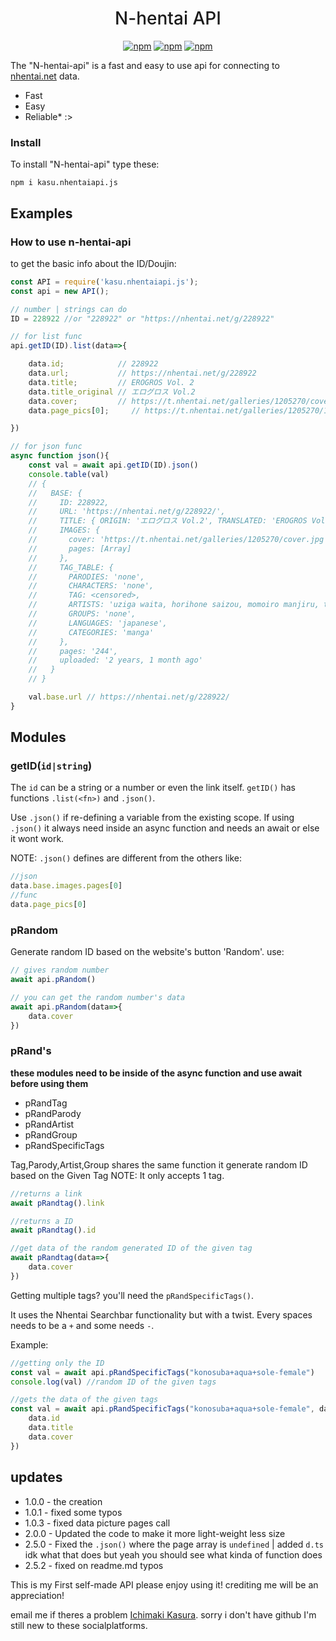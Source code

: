 <div style="text-align:center">
<h1 style="font-weight:500">N-hentai API</h1>
<p>
<a href="https://npmjs.com/package/kasu.nhentaiapi.js"><img alt="npm" src="https://img.shields.io/badge/stable%20version-2.5.4-brightgreen?style=flat"></a>
<a href="https://npmjs.com/package/kasu.nhentaiapi.js"><img alt="npm" src="https://img.shields.io/badge/lib%20folder%20size-12.9kB-green?style=flat"></a>
<a href="https://nhentai.net/g/177013"><img alt="npm" src="https://img.shields.io/badge/unofficial%20nhentai%20API-gray?style=flat"></a>
</p>
</div>

The "N-hentai-api" is a fast and easy to use api for connecting to [nhentai.net]("https://nhentai.net/") data.
* Fast
* Easy
* Reliable* :>

### Install

To install "N-hentai-api" type these:

```
npm i kasu.nhentaiapi.js
```

## Examples

### How to use n-hentai-api

to get the basic info about the ID/Doujin:

```js
const API = require('kasu.nhentaiapi.js');
const api = new API();

// number | strings can do
ID = 228922 //or "228922" or "https://nhentai.net/g/228922"

// for list func
api.getID(ID).list(data=>{

    data.id;            // 228922
    data.url;           // https://nhentai.net/g/228922
    data.title;         // EROGROS Vol. 2
    data.title_original // エログロス Vol.2
    data.cover;         // https://t.nhentai.net/galleries/1205270/cover.jpg
    data.page_pics[0];     // https://t.nhentai.net/galleries/1205270/1t.jpg

})

// for json func
async function json(){
    const val = await api.getID(ID).json()
    console.table(val)
    // {
    //   BASE: {      
    //     ID: 228922,
    //     URL: 'https://nhentai.net/g/228922/',
    //     TITLE: { ORIGIN: 'エログロス Vol.2', TRANSLATED: 'EROGROS Vol. 2' },
    //     IMAGES: { 
    //       cover: 'https://t.nhentai.net/galleries/1205270/cover.jpg'
    //       pages: [Array]
    //     },
    //     TAG_TABLE: {
    //       PARODIES: 'none',
    //       CHARACTERS: 'none',
    //       TAG: <censored>,
    //       ARTISTS: 'uziga waita, horihone saizou, momoiro manjiru, tksn, faith, zero punch, hayami kuro, ai7n, senmu',
    //       GROUPS: 'none',
    //       LANGUAGES: 'japanese',
    //       CATEGORIES: 'manga'
    //     },
    //     pages: '244',
    //     uploaded: '2 years, 1 month ago'
    //   }
    // }

    val.base.url // https://nhentai.net/g/228922/
}
```

## Modules

### getID(``id|string``)

The ``id`` can be a string or a number or even the link itself.
``getID()`` has functions ``.list(<fn>)`` and ``.json()``.

Use ``.json()`` if re-defining a variable from the existing scope.
If using ``.json()`` it always need inside an async function and needs an await or else 
it wont work.

NOTE:
``.json()`` defines are different from the others like:
```js
//json
data.base.images.pages[0]
//func
data.page_pics[0]
```

### pRandom

Generate random ID based on the website's button 'Random'.
use:
```js
// gives random number
await api.pRandom()

// you can get the random number's data
await api.pRandom(data=>{
    data.cover
})
```

### pRand's

**these modules need to be inside of the async function and use await before using them**
* pRandTag
* pRandParody
* pRandArtist
* pRandGroup
* pRandSpecificTags

Tag,Parody,Artist,Group shares the same function it generate random ID based on the Given Tag
NOTE: It only accepts 1 tag.
```js
//returns a link
await pRandtag().link

//returns a ID
await pRandtag().id

//get data of the random generated ID of the given tag
await pRandtag(data=>{
    data.cover
})
```

Getting multiple tags? you'll need the ``pRandSpecificTags()``.

It uses the Nhentai Searchbar functionality but with a twist.
Every spaces needs to be a ``+`` and some needs ``-``.

Example:
```js
//getting only the ID
const val = await api.pRandSpecificTags("konosuba+aqua+sole-female")
console.log(val) //random ID of the given tags

//gets the data of the given tags
const val = await api.pRandSpecificTags("konosuba+aqua+sole-female", data=>{
    data.id
    data.title
    data.cover
})
```

## updates

* 1.0.0 - the creation
* 1.0.1 - fixed some typos
* 1.0.3 - fixed data picture pages call
* 2.0.0 - Updated the code to make it more light-weight less size
* 2.5.0 - Fixed the ``.json()`` where the page array is ``undefined`` | added ``d.ts`` idk what that does but yeah you should see what kinda of function does 
* 2.5.2 - fixed on readme.md typos

This is my First self-made API please enjoy using it!
crediting me will be an appreciation!

email me if theres a problem [Ichimaki Kasura](keanpepito9@gmail.com).
sorry i don't have github I'm still new to these socialplatforms.
